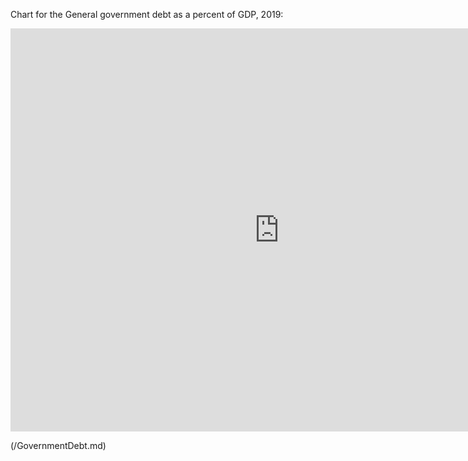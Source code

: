 
Chart for the General government debt as a percent of GDP, 2019:
<iframe src="https://data.oecd.org/chart/65u7" width="860" height="645" style="border: 0" mozallowfullscreen="true" webkitallowfullscreen="true" allowfullscreen="true"><a href="https://data.oecd.org/chart/65u7" target="_blank">OECD Chart: General government debt, Total, % of GDP, Annual, 2019</a></iframe>

(/GovernmentDebt.md)
